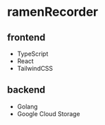 # ramenRecorder

## frontend

- TypeScript
- React
- TailwindCSS

## backend

- Golang
- Google Cloud Storage
